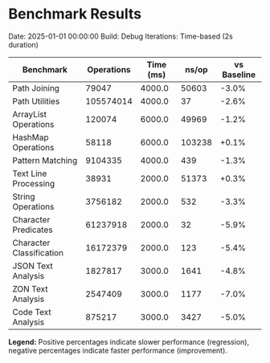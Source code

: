 # Benchmark Results

Date: 2025-01-01 00:00:00
Build: Debug
Iterations: Time-based (2s duration)

| Benchmark | Operations | Time (ms) | ns/op | vs Baseline |
|-----------|------------|-----------|-------|-------------|
| Path Joining | 79047 | 4000.0 | 50603 | -3.0% |
| Path Utilities | 105574014 | 4000.0 | 37 | -2.6% |
| ArrayList Operations | 120074 | 6000.0 | 49969 | -1.2% |
| HashMap Operations | 58118 | 6000.0 | 103238 | +0.1% |
| Pattern Matching | 9104335 | 4000.0 | 439 | -1.3% |
| Text Line Processing | 38931 | 2000.0 | 51373 | +0.3% |
| String Operations | 3756182 | 2000.0 | 532 | -3.3% |
| Character Predicates | 61237918 | 2000.0 | 32 | -5.9% |
| Character Classification | 16172379 | 2000.0 | 123 | -5.4% |
| JSON Text Analysis | 1827817 | 3000.0 | 1641 | -4.8% |
| ZON Text Analysis | 2547409 | 3000.0 | 1177 | -7.0% |
| Code Text Analysis | 875217 | 3000.0 | 3427 | -5.0% |

**Legend:** Positive percentages indicate slower performance (regression), negative percentages indicate faster performance (improvement).
